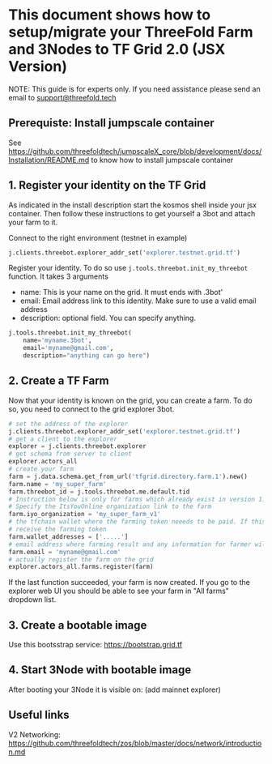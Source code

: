 # This document shows how to setup/migrate your ThreeFold Farm and 3Nodes to TF Grid 2.0 (JSX Version)
NOTE: This guide is for experts only. If you need assistance please send an email to support@threefold.tech

## Prerequiste: Install jumpscale container

See https://github.com/threefoldtech/jumpscaleX_core/blob/development/docs/Installation/README.md to know how to install jumpscale container

## 1. Register your identity on the TF Grid

As indicated in the install description start the kosmos shell inside your jsx container.  Then follow these instructions to get yourself a 3bot and attach your farm to it.

Connect to the right environment (testnet in example)
```python
j.clients.threebot.explorer_addr_set('explorer.testnet.grid.tf') 
```

Register your identity. To do so use `j.tools.threebot.init_my_threebot` function.
It takes 3 arguments

- name: This is your name on the grid. It must ends with .3bot'
- email: Email address link to this identity. Make sure to use a valid email address
- description: optional field. You can specify anything.

```python
j.tools.threebot.init_my_threebot(
    name='myname.3bot',
    email='myname@gmail.com',
    description="anything can go here")
```
## 2. Create a TF Farm

Now that your identity is known on the grid, you can create a farm.
To do so, you need to connect to the grid explorer 3bot.

```python
# set the address of the explorer
j.clients.threebot.explorer_addr_set('explorer.testnet.grid.tf')
# get a client to the explorer
explorer = j.clients.threebot.explorer
# get schema from server to client
explorer.actors_all
# create your farm
farm = j.data.schema.get_from_url('tfgrid.directory.farm.1').new()
farm.name = 'my_super_farm'
farm.threebot_id = j.tools.threebot.me.default.tid
# Instruction below is only for farms which already exist in version 1.x and need to be migrated to version 2.0 !
# Specify the ItsYouOnline organization link to the farm
farm.iyo_organization = 'my_super_farm_v1'
# the tfchain wallet where the farming token neeeds to be paid. If this field is empty you won't be able to
# receive the farming token
farm.wallet_addresses = ['.....']
# email address where farming result and any information for farmer will be sent.
farm.email = 'myname@gmail.com'
# actually register the farm on the grid
explorer.actors_all.farms.register(farm)
```

If the last function succeeded, your farm is now created.
If you go to the explorer web UI you should be able to see your farm in "All farms" dropdown list.

## 3. Create a bootable image

Use this bootsstrap service: https://bootstrap.grid.tf

## 4. Start 3Node with bootable image

After booting your 3Node it is visible on: (add mainnet explorer)

## Useful links

V2 Networking: https://github.com/threefoldtech/zos/blob/master/docs/network/introduction.md



